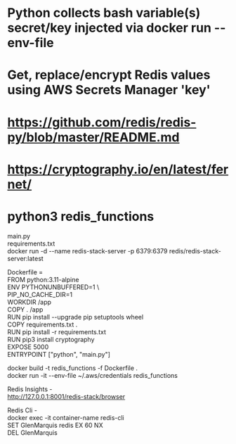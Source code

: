 
# Python collects bash variable(s) secret/key injected via docker run --env-file
# Get, replace/encrypt Redis values using AWS Secrets Manager 'key'
# https://github.com/redis/redis-py/blob/master/README.md <br/>
# https://cryptography.io/en/latest/fernet/ <br/>
# python3 redis_functions <br/>

main.py <br/>
requirements.txt <br/>
docker run -d --name redis-stack-server -p 6379:6379 redis/redis-stack-server:latest <br/>

Dockerfile = <br/>
FROM python:3.11-alpine <br/>
ENV PYTHONUNBUFFERED=1 \ <br/>
    PIP_NO_CACHE_DIR=1 <br/>
WORKDIR /app <br/>
COPY . /app <br/>
RUN pip install --upgrade pip setuptools wheel <br/>
COPY requirements.txt . <br/>
RUN pip install -r requirements.txt <br/>
RUN pip3 install cryptography <br/>
EXPOSE 5000 <br/>
ENTRYPOINT ["python", "main.py"] <br/>

docker build -t redis_functions  -f Dockerfile . <br/>
docker run -it --env-file ~/.aws/credentials redis_functions <br/>

Redis Insights - <br/>
http://127.0.0.1:8001/redis-stack/browser <br/>

Redis Cli - <br/>
docker exec -it container-name redis-cli <br/>
SET GlenMarquis redis EX 60 NX <br/>
DEL GlenMarquis <br/>
